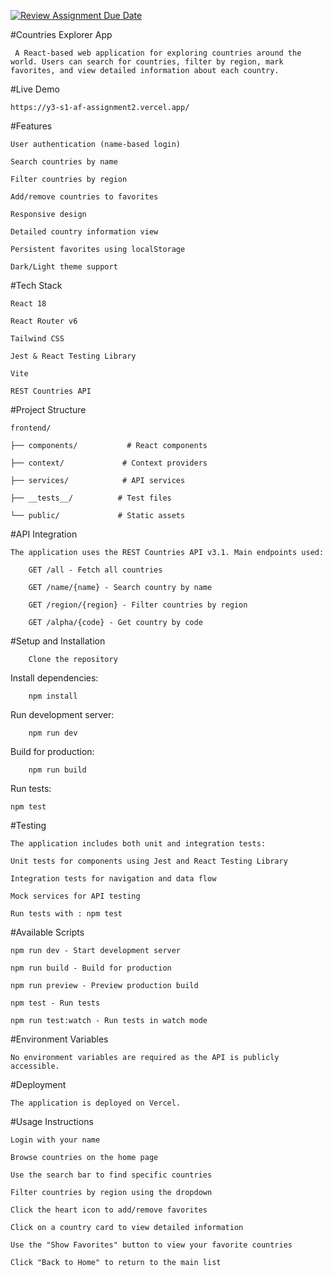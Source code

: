 [![Review Assignment Due Date](https://classroom.github.com/assets/deadline-readme-button-22041afd0340ce965d47ae6ef1cefeee28c7c493a6346c4f15d667ab976d596c.svg)](https://classroom.github.com/a/mNaxAqQD)

#Countries Explorer App

     A React-based web application for exploring countries around the world. Users can search for countries, filter by region, mark favorites, and view detailed information about each country.

#Live Demo

    https://y3-s1-af-assignment2.vercel.app/

#Features

    User authentication (name-based login)

    Search countries by name

    Filter countries by region

    Add/remove countries to favorites

    Responsive design

    Detailed country information view

    Persistent favorites using localStorage

    Dark/Light theme support

#Tech Stack

    React 18

    React Router v6

    Tailwind CSS

    Jest & React Testing Library

    Vite

    REST Countries API

#Project Structure

    frontend/

    ├── components/           # React components

    ├── context/             # Context providers
    
    ├── services/            # API services
    
    ├── __tests__/          # Test files
    
    └── public/             # Static assets

#API Integration

    The application uses the REST Countries API v3.1. Main endpoints used:

        GET /all - Fetch all countries
        
        GET /name/{name} - Search country by name
        
        GET /region/{region} - Filter countries by region
        
        GET /alpha/{code} - Get country by code

#Setup and Installation

        Clone the repository

Install dependencies:

        npm install

Run development server:

        npm run dev

Build for production:

        npm run build

Run tests:

    npm test

#Testing

    The application includes both unit and integration tests:
    
    Unit tests for components using Jest and React Testing Library
    
    Integration tests for navigation and data flow
    
    Mock services for API testing
    
    Run tests with : npm test

#Available Scripts

    npm run dev - Start development server
    
    npm run build - Build for production
    
    npm run preview - Preview production build
    
    npm test - Run tests
    
    npm run test:watch - Run tests in watch mode

#Environment Variables

    No environment variables are required as the API is publicly accessible.

#Deployment

    The application is deployed on Vercel.

#Usage Instructions

    Login with your name

    Browse countries on the home page
    
    Use the search bar to find specific countries  
    
    Filter countries by region using the dropdown
    
    Click the heart icon to add/remove favorites
    
    Click on a country card to view detailed information
    
    Use the "Show Favorites" button to view your favorite countries

    Click "Back to Home" to return to the main list
